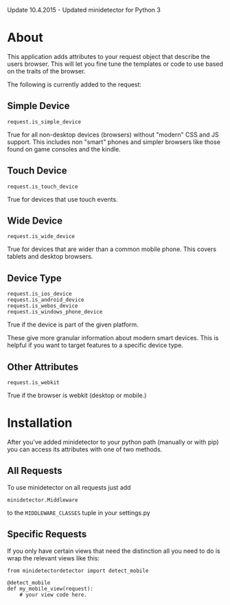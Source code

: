 Update 10.4.2015 - Updated minidetector for Python 3

About
=====

This application adds attributes to your request object that describe the users browser. This will let you fine tune the templates or code to use based on the traits of the browser.

The following is currently added to the request:

Simple Device
-------------

	request.is_simple_device

True for all non-desktop devices (browsers) without "modern" CSS and JS support. This includes non "smart" phones and simpler browsers like those found on game consoles and the kindle.

Touch Device
------------

	request.is_touch_device

True for devices that use touch events.

Wide Device
-----------

	request.is_wide_device

True for devices that are wider than a common mobile phone. This covers tablets and desktop browsers.

Device Type
-----------

	request.is_ios_device
	request.is_android_device
	request.is_webos_device
	request.is_windows_phone_device

True if the device is part of the given platform.

These give more granular information about modern smart devices. This is helpful if you want to target features to a specific device type.

Other Attributes
----------------

	request.is_webkit

True if the browser is webkit (desktop or mobile.)

Installation
============

After you've added minidetector to your python path (manually or with pip) you can access its attributes with one of two methods.

All Requests
------------

To use minidetector on all requests just add

	minidetector.Middleware

to the `MIDDLEWARE_CLASSES` tuple in your settings.py

Specific Requests
-----------------

If you only have certain views that need the distinction all you need to do is wrap the relevant views like this:

	from minidetectordetector import detect_mobile

	@detect_mobile
	def my_mobile_view(request):
		# your view code here.
